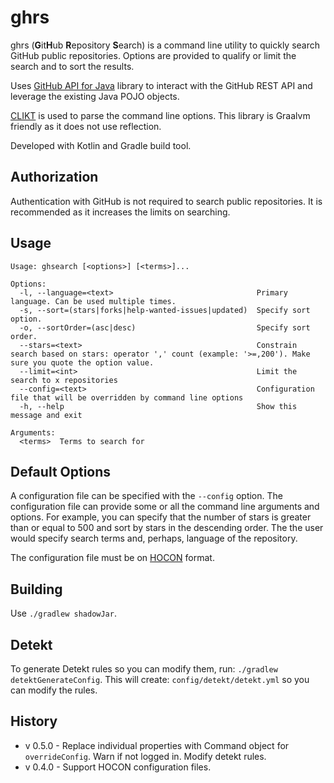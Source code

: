 # ghrs 

ghrs (**G**it**H**ub **R**epository **S**earch) is a command line utility to quickly 
search GitHub public repositories.  Options
are provided to qualify or limit the search and to sort the results.

Uses [GitHub API for Java](https://hub4j.github.io/github-api/) library
to interact with the GitHub REST API and leverage the existing Java POJO
objects.

[CLIKT](https://ajalt.github.io/clikt/) is used to parse the command
line options.  This library is Graalvm friendly as it does not use
reflection.

Developed with Kotlin and Gradle build tool.

## Authorization
Authentication with GitHub is not required to search public repositories.  It is recommended as it increases the 
limits on searching.



## Usage
```shell
Usage: ghsearch [<options>] [<terms>]...

Options:
  -l, --language=<text>                                Primary language. Can be used multiple times.
  -s, --sort=(stars|forks|help-wanted-issues|updated)  Specify sort option.
  -o, --sortOrder=(asc|desc)                           Specify sort order.
  --stars=<text>                                       Constrain search based on stars: operator ',' count (example: '>=,200'). Make sure you quote the option value.
  --limit=<int>                                        Limit the search to x repositories
  --config=<text>                                      Configuration file that will be overridden by command line options
  -h, --help                                           Show this message and exit

Arguments:
  <terms>  Terms to search for

```

## Default Options

A configuration file can be specified with the `--config` option.  The configuration file can provide some or all
the command line arguments and options.  For example, you can specify that the number of stars is greater than 
or equal to 500 and sort by stars in the descending order.  The the user would specify search terms and, perhaps, 
language of the repository.

The configuration file must be on 
[HOCON](https://github.com/lightbend/config/blob/main/HOCON.md) format.

## Building
Use `./gradlew shadowJar`.

## Detekt

To generate Detekt rules so you can modify them, run: `./gradlew detektGenerateConfig`.  This will create:
`config/detekt/detekt.yml` so you can modify the rules.

## History
* v 0.5.0 - Replace individual properties with Command object for `overrideConfig`. Warn if not logged in.  Modify
detekt rules.
* v 0.4.0 - Support HOCON configuration files.
